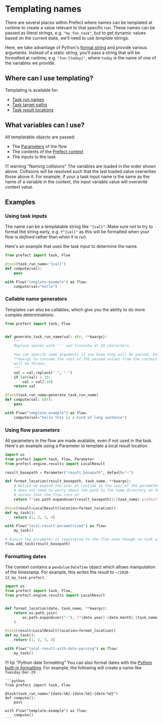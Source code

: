 # Templating names

There are several places within Prefect where names can be templated at runtime to create a value relevant to that specific run.
These names can be passed as literal strings, e.g. `"my_foo_task"`, but to get dynamic values based on the current state, we'll need to use _template_ strings.

Here, we take advantage of Python's [format string](https://www.python.org/dev/peps/pep-3101/#format-strings) and provide various arguments.
Instead of a static string, you'll pass a string that will be formatted at runtime, e.g. `"foo-{today}"`, where `today` is the name of one of the variables we provide.

## Where can I use templating?

Templating is available for:

- [Task run names](/core/idioms/task-run-names/)
- [Task target paths](/core/idioms/targets/)
- [Task result locations](/core/concepts/results/#templating-result-locations)

## What variables can I use?

All templatable objects are passed:

- The [Parameters](/core/concepts/parameters/) of the flow
- The contents of the [Prefect context](/api-ref/latest/utilities/context/)
- The inputs to the task

!!! warning "Naming collisions"
    The variables are loaded in the order shown above. Collisions will be resolved such that the last loaded value overwrites those above it. For example, if your a task input name is the same as the name of a variable in the context, the input variable value will overwrite context value.



## Examples


### Using task inputs

The name can be a templatable string like `"{val}"`. Make sure not to try to format the string early, e.g. `f"{val}"` as this will be formatted when your flow is *defined* rather than when it is *run*.

Here's an example that uses the task input to determine the name.

```python
from prefect import task, Flow

@task(task_run_name="{val}")
def compute(val):
    pass

with Flow("template-example") as flow:
    compute(val="hello")
```

### Callable name generators

Templates can also be callables, which give you the ability to do more complex determinations.

```python
from prefect import task, Flow


def generate_task_run_name(val: str, **kwargs):
    """
    Replace spaces with '-' and truncate at 10 characters.

    You can specify some arguments if you know they will be passed, but you must take
    **kwargs to consume the rest of the passed values from the context or an exception
    will be thrown.
    """
    val = val.replace(" ", "-")
    if len(val) > 10:
        val = val[:10]
    return val

@task(task_run_name=generate_task_run_name)
def compute(val: str):
    pass

with Flow("template-example") as flow:
    compute(val="hello this is a kind of long sentence")
```


### Using flow parameters

All parameters in the flow are made available, even if not used in the task. Here's an example using a Parameter to template a local result location.

```python
import os
from prefect import task, Flow, Parameter
from prefect.engine.results import LocalResult

result_basepath = Parameter("result_basepath", default="~")

def format_location(result_basepath, task_name, **kwargs):
    # Notice we expand the user at runtime so the user of the parameter
    # does not need to worry about the path to the home directory on the
    # server that the flow runs on
    return f"{os.path.expanduser(result_basepath)}/{task_name}.prefect"

@task(result=LocalResult(location=format_location))
def my_task():
    return [1, 2, 3, 4]

with Flow("local-result-parametrized") as flow:
    my_task()

# Ensure the parameter is registered to the flow even though no task uses it
flow.add_task(result_basepath)
```

### Formatting dates

The context contains a `pendulum` `DateTime` object which allows manipulation of the timestamp. For example, this writes the result to `~/2020-12_my_task.prefect`.

```python
import os
from prefect import task, Flow,
from prefect.engine.results import LocalResult


def format_location(date, task_name, **kwargs):
    return os.path.join(
        os.path.expanduser("~"), f"{date.year}-{date.month}_{task_name}.prefect"
    )

@task(result=LocalResult(location=format_location))
def my_task():
    return [1, 2, 3, 4]

with Flow("local-result-with-date-parsing") as flow:
    my_task()
```

!!! tip "Python date formatting"
    You can also format dates with the [Python built-in formatting](https://docs.python.org/3/library/datetime.html#strftime-strptime-behavior). 
    For example, the following will create a name like `Tuesday-Dec-29`

    ```python
    from prefect import task, Flow

    @task(task_run_name="{date:%A}-{date:%b}-{date:%d}")
    def compute():
        pass

    with Flow("template-example") as flow:
        compute()
    ```


